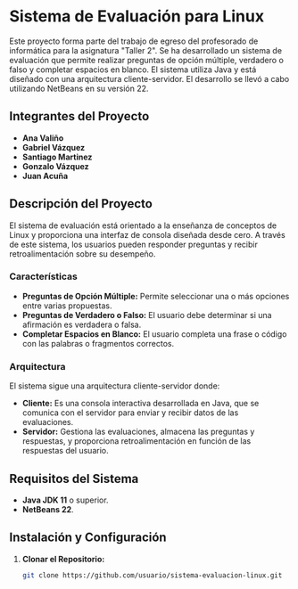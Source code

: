 # Sistema de Evaluación para Linux

Este proyecto forma parte del trabajo de egreso del profesorado de informática para la asignatura "Taller 2". Se ha desarrollado un sistema de evaluación que permite realizar preguntas de opción múltiple, verdadero o falso y completar espacios en blanco. El sistema utiliza Java y está diseñado con una arquitectura cliente-servidor. El desarrollo se llevó a cabo utilizando NetBeans en su versión 22.

## Integrantes del Proyecto

- **Ana Valiño**
- **Gabriel Vázquez**
- **Santiago Martinez**
- **Gonzalo Vázquez**
- **Juan Acuña**

## Descripción del Proyecto

El sistema de evaluación está orientado a la enseñanza de conceptos de Linux y proporciona una interfaz de consola diseñada desde cero. A través de este sistema, los usuarios pueden responder preguntas y recibir retroalimentación sobre su desempeño.

### Características

- **Preguntas de Opción Múltiple:** Permite seleccionar una o más opciones entre varias propuestas.
- **Preguntas de Verdadero o Falso:** El usuario debe determinar si una afirmación es verdadera o falsa.
- **Completar Espacios en Blanco:** El usuario completa una frase o código con las palabras o fragmentos correctos.

### Arquitectura

El sistema sigue una arquitectura cliente-servidor donde:

- **Cliente:** Es una consola interactiva desarrollada en Java, que se comunica con el servidor para enviar y recibir datos de las evaluaciones.
- **Servidor:** Gestiona las evaluaciones, almacena las preguntas y respuestas, y proporciona retroalimentación en función de las respuestas del usuario.

## Requisitos del Sistema

- **Java JDK 11** o superior.
- **NetBeans 22**.

## Instalación y Configuración

1. **Clonar el Repositorio:**

   ```bash
   git clone https://github.com/usuario/sistema-evaluacion-linux.git
   ```
